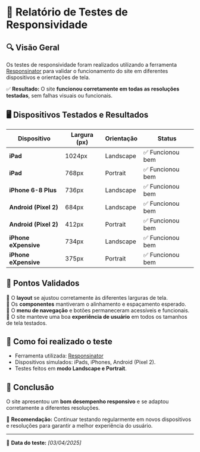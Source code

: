 # 📱 Relatório de Testes de Responsividade  

## 🔍 **Visão Geral**  
Os testes de responsividade foram realizados utilizando a ferramenta [Responsinator](https://www.responsinator.com/) para validar o funcionamento do site em diferentes dispositivos e orientações de tela.  

✅ **Resultado:** O site **funcionou corretamente em todas as resoluções testadas**, sem falhas visuais ou funcionais.  

## 🖥️ **Dispositivos Testados e Resultados**  

| Dispositivo | Largura (px) | Orientação | Status |
|-------------|-------------|------------|--------|
| **iPad** | 1024px | Landscape | ✅ Funcionou bem |
| **iPad** | 768px | Portrait | ✅ Funcionou bem |
| **iPhone 6-8 Plus** | 736px | Landscape | ✅ Funcionou bem |
| **Android (Pixel 2)** | 684px | Landscape | ✅ Funcionou bem |
| **Android (Pixel 2)** | 412px | Portrait | ✅ Funcionou bem |
| **iPhone eXpensive** | 734px | Landscape | ✅ Funcionou bem |
| **iPhone eXpensive** | 375px | Portrait | ✅ Funcionou bem |

## 📌 **Pontos Validados**  
🔹 O **layout** se ajustou corretamente às diferentes larguras de tela.  
🔹 Os **componentes** mantiveram o alinhamento e espaçamento esperado.  
🔹 O **menu de navegação** e botões permaneceram acessíveis e funcionais.  
🔹 O site manteve uma boa **experiência de usuário** em todos os tamanhos de tela testados.  

## 🔎 **Como foi realizado o teste**  
- Ferramenta utilizada: [Responsinator](https://www.responsinator.com/)  
- Dispositivos simulados: iPads, iPhones, Android (Pixel 2).  
- Testes feitos em **modo Landscape e Portrait**.  

## 🚀 **Conclusão**  
O site apresentou um **bom desempenho responsivo** e se adaptou corretamente a diferentes resoluções.  

📌 **Recomendação:** Continuar testando regularmente em novos dispositivos e resoluções para garantir a melhor experiência do usuário.  

---

📆 **Data do teste:** *[03/04/2025]*  
